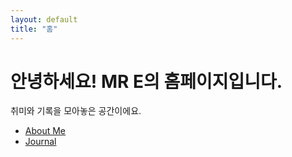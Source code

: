 ```yaml
---
layout: default
title: "홈"
---
```


# 안녕하세요! MR E의 홈페이지입니다.

취미와 기록을 모아놓은 공간이에요.

- [About Me](about)
- [Journal](_posts/2025-08-31-sample.md)
